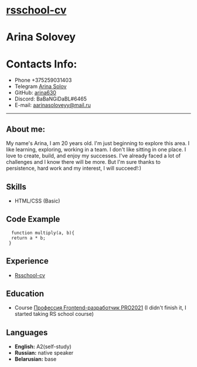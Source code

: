 # [rsschool-cv](https://rs.school/)
# Arina Solovey
# Contacts Info:
  * Phone +375259031403
  * Telegram [Arina Solov](https://t.me/jevnkf)
  * GitHub: [arina630](https://github.com/arina630)
  * Discord: BaBaNGiDaBL#6465
  * E-mail: aarinasoloveyy@mail.ru

---
## About me:
My name's Arina, I am 20 years old. I'm just beginning to explore this area. I like learning, exploring, working in a team. I don't like sitting in one place. I love to create, build, and enjoy my successes. 
I've already faced a lot of challenges and I know there will be more. But I'm sure thanks to persistence, hard work and my interest, I will succeed!:)

## Skills
* HTML/CSS (Basic)

## Code Example 

```
  function multiply(a, b){
  return a * b;
 }
```

## Experience 
* [Rsschool-cv](https://github.com/arina630/rsschool-cv/blob/gh-pages/README.md)
## Education 
* Course [Профессия Frontend-разработчик PRO2021](https://skillbox.by/course/frontend-pro-expert/) (I didn't finish it, I started taking RS school course)

## Languages
* **English:** A2(self-study)
* **Russian:** native speaker 
* **Belarusian:** base